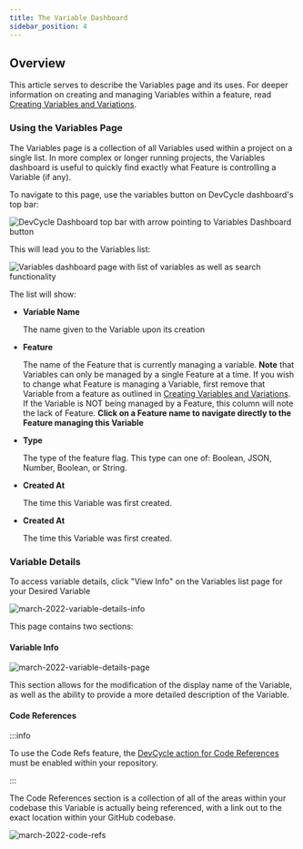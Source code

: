 ```yaml
---
title: The Variable Dashboard
sidebar_position: 4
---
```


## Overview

This article serves to describe the Variables page and its uses. For deeper information on creating and managing Variables within a feature, read [Creating Variables and Variations](/home/feature-management/features-and-variables/variables-and-variations). 

### Using the Variables Page

The Variables page is a collection of all Variables used within a project on a single list. In more complex or longer running projects, the Variables dashboard is useful to quickly find exactly what Feature is controlling a Variable (if any). 

To navigate to this page, use the variables button on DevCycle dashboard's top bar:

![DevCycle Dashboard top bar with arrow pointing to Variables Dashboard button](/variable-button.png)

This will lead you to the Variables list:

![Variables dashboard page with list of variables as well as search functionality](/march-2022-variables.png)

The list will show:

* **Variable Name**
    
    The name given to the Variable upon its creation

* **Feature**
    
    The name of the Feature that is currently managing a variable. **Note** that Variables can only be managed by a single Feature at a time. If you wish to change what Feature is managing a Variable, first remove that Variable from a feature as outlined in [Creating Variables and Variations](/home/feature-management/features-and-variables/variables-and-variations). If the Variable is NOT being managed by a Feature, this column will note the lack of Feature. **Click on a Feature name to navigate directly to the Feature managing this Variable**

* **Type**

    The type of the feature flag. This type can one of: Boolean, JSON, Number, Boolean, or String.

* **Created At**

    The time this Variable was first created.

* **Created At**

    The time this Variable was first created.

### Variable Details

To access variable details, click "View Info" on the Variables list page for your Desired Variable

![march-2022-variable-details-info](/march-2022-variable-details-info.png)

This page contains two sections:

#### Variable Info

![march-2022-variable-details-page](/march-2022-variable-details-page.png)

This section allows for the modification of the display name of the Variable, as well as the ability to provide a more detailed description of the Variable.

#### Code References

:::info

To use the Code Refs feature, the [DevCycle action for Code References](/tools-and-integrations/Github/gh-feature-usage-action) must be enabled within your repository.

:::

The Code References section is a collection of all of the areas within your codebase this Variable is actually being referenced, with a link out to the exact location within your GitHub codebase.

![march-2022-code-refs](/march-2022-code-refs.png)


